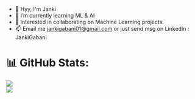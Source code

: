 ### 
- 👋 Hyy, I'm Janki
- 🌱 I’m currently learning ML & AI
- 👀 Interested in collaborating on Machine Learning projects.
- 📫 Email me jankigabani01@gmail.com or just send msg on LinkedIn : JankiGabani
<!--
- 🔭 I’m currently working on ...
- 🌱 I’m currently learning Machine Learning and Deep Learning
- 👯 I’m looking to collaborate on 
- 🤔 I’m looking for help with ...
- 💬 Ask me about ...
- 📫 How to reach me: ...
- 😄 Pronouns: ...
- ⚡ Fun fact: ...
-->
# 📊 GitHub Stats:
![](https://github-readme-stats.vercel.app/api?username=jankigabani&theme=react&hide_border=true&include_all_commits=false&count_private=true)<br/>
![](https://github-readme-streak-stats.herokuapp.com/?user=jankigabani&theme=react&hide_border=true)<br/>
<!-- Proudly created with GPRM ( https://gprm.itsvg.in ) -->
